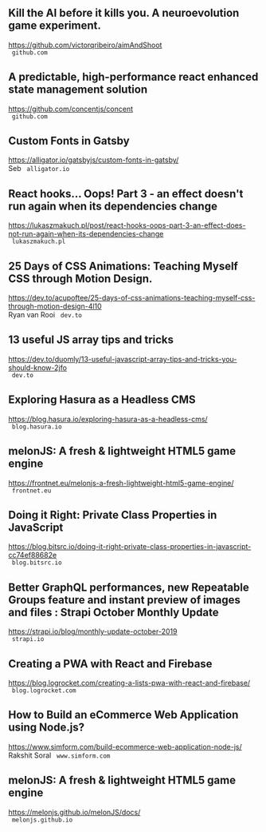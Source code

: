 ## Kill the AI before it kills you. A neuroevolution game experiment.  
https://github.com/victorqribeiro/aimAndShoot  
 ` github.com`
  

## A predictable, high-performance react enhanced state management solution  
https://github.com/concentjs/concent  
 ` github.com`
  

## Custom Fonts in Gatsby  
https://alligator.io/gatsbyjs/custom-fonts-in-gatsby/  
Seb ` alligator.io`
  

## React hooks... Oops! Part 3 - an effect doesn't run again when its dependencies change  
https://lukaszmakuch.pl/post/react-hooks-oops-part-3-an-effect-does-not-run-again-when-its-dependencies-change  
 ` lukaszmakuch.pl`
  

## 25 Days of CSS Animations: Teaching Myself CSS through Motion Design.  
https://dev.to/acupoftee/25-days-of-css-animations-teaching-myself-css-through-motion-design-4l10  
Ryan van Rooi ` dev.to`
  

## 13 useful JS array tips and tricks  
https://dev.to/duomly/13-useful-javascript-array-tips-and-tricks-you-should-know-2jfo  
 ` dev.to`
  

## Exploring Hasura as a Headless CMS  
https://blog.hasura.io/exploring-hasura-as-a-headless-cms/  
 ` blog.hasura.io`
  

## melonJS: A fresh & lightweight HTML5 game engine  
https://frontnet.eu/melonjs-a-fresh-lightweight-html5-game-engine/  
 ` frontnet.eu`
  

## Doing it Right: Private Class Properties in JavaScript  
https://blog.bitsrc.io/doing-it-right-private-class-properties-in-javascript-cc74ef88682e  
 ` blog.bitsrc.io`
  

## Better GraphQL performances, new Repeatable Groups feature and instant preview of images and files : Strapi October Monthly Update  
https://strapi.io/blog/monthly-update-october-2019  
 ` strapi.io`
  

## Creating a PWA with React and Firebase  
https://blog.logrocket.com/creating-a-lists-pwa-with-react-and-firebase/  
 ` blog.logrocket.com`
  

## How to Build an eCommerce Web Application using Node.js?  
https://www.simform.com/build-ecommerce-web-application-node-js/  
Rakshit Soral ` www.simform.com`
  

## melonJS: A fresh & lightweight HTML5 game engine  
https://melonjs.github.io/melonJS/docs/  
 ` melonjs.github.io`
  

